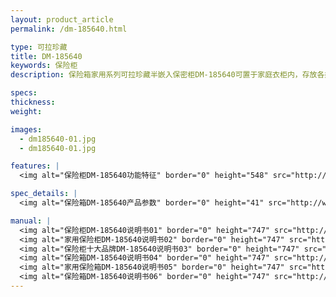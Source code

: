 ```yaml
---
layout: product_article
permalink: /dm-185640.html

type: 可拉珍藏
title: DM-185640
keywords: 保险柜
description: 保险箱家用系列可拉珍藏半嵌入保密柜DM-185640可置于家庭衣柜内，存放各类银行卡、存折、纸质证件、轻小的电子类产品等，外观时尚。

specs: 
thickness: 
weight: 

images:
  - dm185640-01.jpg
  - dm185640-01.jpg

features: |
  <img alt="保险柜DM-185640功能特征" border="0" height="548" src="http://www.qnn.com.cn/image-pro/dm185640-gn.jpg" width="530" />

spec_details: |
  <img alt="保险箱DM-185640产品参数" border="0" height="41" src="http://www.qnn.com.cn/image-pro/dm185640-cpcs.jpg" width="538" />

manual: |
  <img alt="保险柜DM-185640说明书01" border="0" height="747" src="http://www.qnn.com.cn/image-pro/dm-sm01.jpg" width="528" />  
  <img alt="家用保险柜DM-185640说明书02" border="0" height="747" src="http://www.qnn.com.cn/image-pro/dm-sm02.jpg" width="528" />  
  <img alt="保险柜十大品牌DM-185640说明书03" border="0" height="747" src="http://www.qnn.com.cn/image-pro/dm-sm03.jpg" width="528" />  
  <img alt="保险箱DM-185640说明书04" border="0" height="747" src="http://www.qnn.com.cn/image-pro/dm-sm04.jpg" width="528" />  
  <img alt="家用保险箱DM-185640说明书05" border="0" height="747" src="http://www.qnn.com.cn/image-pro/dm-sm05.jpg" width="528" />  
  <img alt="保险箱DM-185640说明书06" border="0" height="747" src="http://www.qnn.com.cn/image-pro/dm-sm06.jpg" width="528" />
---
```

